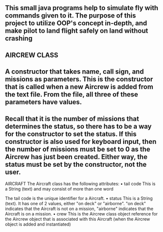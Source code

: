 This small java programs help to simulate fly with commands given to it. The purpose of this project to utilize OOP's concept in-depth, and make pilot to land flight safely on land without crashing
--------------------------------------------------------------------------------------------------------------------------------------------------------------------------------------------------------
AIRCREW CLASS
-------------------------------------------------------------------------------------------------
A constructor that takes name, call sign, and missions as parameters. This is the constructor
that is called when a new Aircrew is added from the text file. From the file, all three of these
parameters have values. 
-------------------------------------------------------------------------------------------------
Recall that it is the number of missions that determines the status, so there has to be a way
for the constructor to set the status. If this constructor is also used for keyboard input, then the
number of missions must be set to 0 as the Aircrew has just been created.
Either way, the status must be set by the constructor, not the user.
------------------------------------------------------------------------------------------------------------------------------------------------------------------------------------
AIRCRAFT
The Aircraft class has the following attributes:
   • tail code This is a String (text) and may consist of more than one word

The tail code is the unique identifier for a Aircraft.
   • status This is a String (text). It has one of 2 values, either "on deck" or "airborne". "on deck" indicates that the Aircraft is not on a mission, "airborne" indicates that the Aircraft is on a mission.
   • crew This is the Aircrew class object reference for the Aircrew object that is associated with this Aircraft (when the Aircrew object is added and instantiated)
